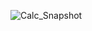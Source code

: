 ![Calc_Snapshot](https://user-images.githubusercontent.com/85743845/150930985-1f0e2230-c64c-45e8-9807-78f8b6351797.jpg)
